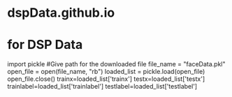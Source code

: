 # dspData.github.io
# for DSP Data 

import pickle
#Give path for the downloaded file
file_name = "faceData.pkl"
open_file = open(file_name, "rb")
loaded_list = pickle.load(open_file)
open_file.close()
trainx=loaded_list['trainx']
testx=loaded_list['testx']
trainlabel=loaded_list['trainlabel']
testlabel=loaded_list['testlabel']
